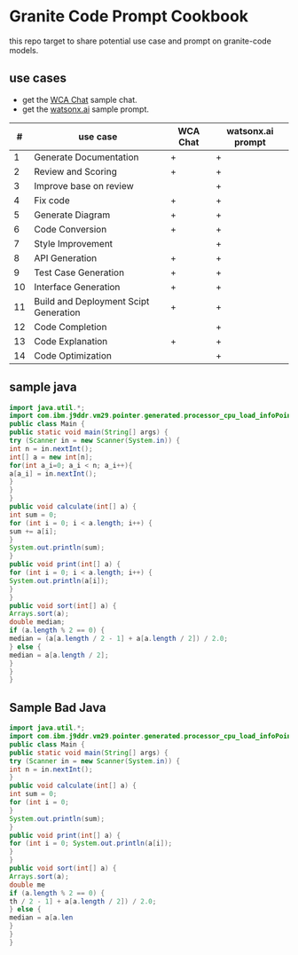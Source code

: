 # Granite Code Prompt Cookbook

this repo target to share potential use case and prompt on granite-code models.

## use cases

- get the  [WCA Chat](./WCA_chat.md) sample chat.
- get the  [watsonx.ai](./watsonxai_prompt.md) sample prompt.


|#|use case|WCA Chat|watsonx.ai prompt|
|-|-|-|-|
|1|Generate Documentation|+|+|
|2|Review and Scoring|+|+|
|3|Improve base on review||+|
|4|Fix code|+|+|
|5|Generate Diagram|+|+|
|6|Code Conversion|+|+|
|7|Style Improvement||+|
|8|API Generation|+|+|
|9|Test Case Generation|+|+|
|10|Interface Generation|+|+|
|11|Build and Deployment Scipt Generation|+|+|
|12|Code Completion||+|
|13|Code Explanation|+|+|
|14|Code Optimization||+|

## sample java

```java
import java.util.*;
import com.ibm.j9ddr.vm29.pointer.generated.processor_cpu_load_infoPointer;
public class Main {
public static void main(String[] args) {
try (Scanner in = new Scanner(System.in)) {
int n = in.nextInt();
int[] a = new int[n];
for(int a_i=0; a_i < n; a_i++){
a[a_i] = in.nextInt();
}
}
}
public void calculate(int[] a) {
int sum = 0;
for (int i = 0; i < a.length; i++) {
sum += a[i];
}
System.out.println(sum);
}
public void print(int[] a) {
for (int i = 0; i < a.length; i++) {
System.out.println(a[i]);
}
}
public void sort(int[] a) {
Arrays.sort(a);
double median;
if (a.length % 2 == 0) {
median = (a[a.length / 2 - 1] + a[a.length / 2]) / 2.0;
} else {
median = a[a.length / 2];
}
}
}
```

## Sample Bad Java

```java
import java.util.*;
import com.ibm.j9ddr.vm29.pointer.generated.processor_cpu_load_infoPointer;
public class Main {
public static void main(String[] args) {
try (Scanner in = new Scanner(System.in)) {
int n = in.nextInt();
}
public void calculate(int[] a) {
int sum = 0;
for (int i = 0; 
}
System.out.println(sum);
}
public void print(int[] a) {
for (int i = 0; System.out.println(a[i]);
}
}
public void sort(int[] a) {
Arrays.sort(a);
double me
if (a.length % 2 == 0) {
th / 2 - 1] + a[a.length / 2]) / 2.0;
} else {
median = a[a.len
}
}
}
```